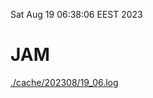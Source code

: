 Sat Aug 19 06:38:06 EEST 2023
# JAM
<a href='./cache/202308/19_06.log'>./cache/202308/19_06.log</a>
